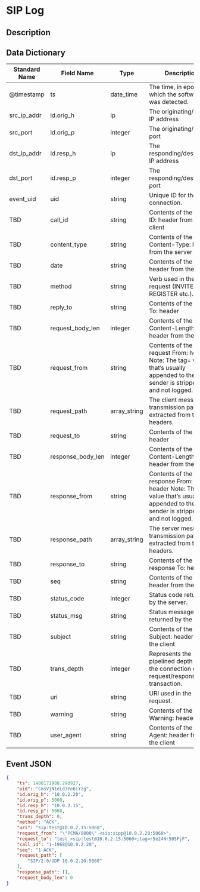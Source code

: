 # SIP Log

## Description

## Data Dictionary

| Standard Name                   | Field Name                      | Type                            | Description                                                                                                                      | Sample Value                                                               |
| ------------------------------- | ------------------------------- | ------------------------------- | -------------------------------                                                                                                  | -------------------------------                                            |
| @timestamp                      | ts                              | date_time                       | The time, in epoch, at which the software was detected.                                                                          | `1300475167.096535`                                                        |
| src_ip_addr                     | id.orig_h                       | ip                              | The originating/source IP address                                                                                                | `10.1.1.1`                                                                 |
| src_port                        | id.orig_p                       | integer                         | The originating/source port                                                                                                      | `37682`                                                                    |
| dst_ip_addr                     | id.resp_h                       | ip                              | The responding/destination IP address                                                                                            | `10.2.2.2`                                                                 |
| dst_port                        | id.resp_p                       | integer                         | The responding/destination port                                                                                                  | `5060`                                                                     |
| event_uid                       | uid                             | string                          | Unique ID for the connection.                                                                                                    | `CHhAvVGS1DHFjwGM9`                                                        |
| TBD                             | call_id                         | string                          | Contents of the Call-ID: header from the client                                                                                  | `2984467955@1.243.141.236`                                                 |
| TBD                             | content_type                    | string                          | Contents of the Content-Type: header from the server                                                                             | 
| TBD                             | date                            | string                          | Contents of the Date: header from the client                                                                                     | ``                                                                         |
| TBD                             | method                          | string                          | Verb used in the SIP request (INVITE, REGISTER etc.).                                                                            | `INVITE`
| TBD                             | reply_to                        | string                          | Contents of the Reply-To: header                                                                                                 | ``                                                                         |
| TBD                             | request_body_len                | integer                         | Contents of the Content-Length: header from the client                                                                           |                                                                            |
| TBD                             | request_from                    | string                          | Contents of the request From: header Note: The tag= value that’s usually appended to the sender is stripped off and not logged.  | `"sipvicious"<sip:100@1.1.1.1>`                                            |
| TBD                             | request_path                    | array_string                    | The client message transmission path, as extracted from the headers.                                                             | `[ "SIP/2.0/UDP 10.247.109.112:5065", "SIP/7.0/UDP 10.247.109.112:5065" ]`
| TBD                             | request_to                      | string                          | Contents of the To: header                                                                                                       | `"03346441409560" <sip:03346441409560@10.3.50.2>`                          |
| TBD                             | response_body_len               | integer                         | Contents of the Content-Length: header from the server                                                                           | `15002`                                                                    |
| TBD                             | response_from                   | string                          | Contents of the response From: header Note: The tag= value that’s usually appended to the sender is stripped off and not logged. | `sip:777@8.8.8.8`                                                          |
| TBD                             | response_path                   | array_string                    | The server message transmission path, as extracted from the headers.                                                             | `[ "SIP/2.0/UDP 10.247.109.11:7082", "SIP/2.0/UDP 10.247.109.11:7082" ]`   |
| TBD                             | response_to                     | string                          | Contents of the response To: header                                                                                              | `sip:00441764910300@8.8.8.8;tag=122464383304cf611`                         |
| TBD                             | seq                             | string                          | Contents of the CSeq: header from the client                                                                                     | `"63104 OPTIONS"`                                                          |
| TBD                             | status_code                     | integer                         | Status code returned by the server.                                                                                              | `200`                                                                      |
| TBD                             | status_msg                      | string                          | Status message returned by the server.                                                                                           | `OK`                                                                       |
| TBD                             | subject                         | string                          | Contents of the Subject: header from the client                                                                                  |                                                                            |
| TBD                             | trans_depth                     | integer                         | Represents the pipelined depth into the connection of this request/response transaction.                                         |                                                                            |
| TBD                             | uri                             | string                          | URI used in the request.                                                                                                         | `sip:100@10.6.3.38`                                                        |
| TBD                             | warning                         | string                          | Contents of the Warning: header                                                                                                  | 
| TBD                             | user_agent                      | string                          | Contents of the User-Agent: header from the client                                                                               | `Cisco-SIPGateway/IOS-12.x`                                                |

## Event JSON

```json
{
    "ts": 1480171988.290927,
    "uid": "CmsVjN1eLd3Ye6iYzg",
    "id.orig_h": "10.0.2.20",
    "id.orig_p": 5060,
    "id.resp_h": "10.0.2.15",
    "id.resp_p": 5060,
    "trans_depth": 0,
    "method": "ACK",
    "uri": "sip:test@10.0.2.15:5060",
    "request_from": "\"PCMA/8000\" <sip:sipp@10.0.2.20:5060>",
    "request_to": "test <sip:test@10.0.2.15:5060>;tag=r5e24Nr505FjF",
    "call_id": "1-1968@10.0.2.20",
    "seq": "1 ACK",
    "request_path": [
        "SIP/2.0/UDP 10.0.2.20:5060"
    ],
    "response_path": [],
    "request_body_len": 0
}
```